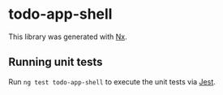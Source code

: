 # todo-app-shell

This library was generated with [Nx](https://nx.dev).

## Running unit tests

Run `ng test todo-app-shell` to execute the unit tests via [Jest](https://jestjs.io).
